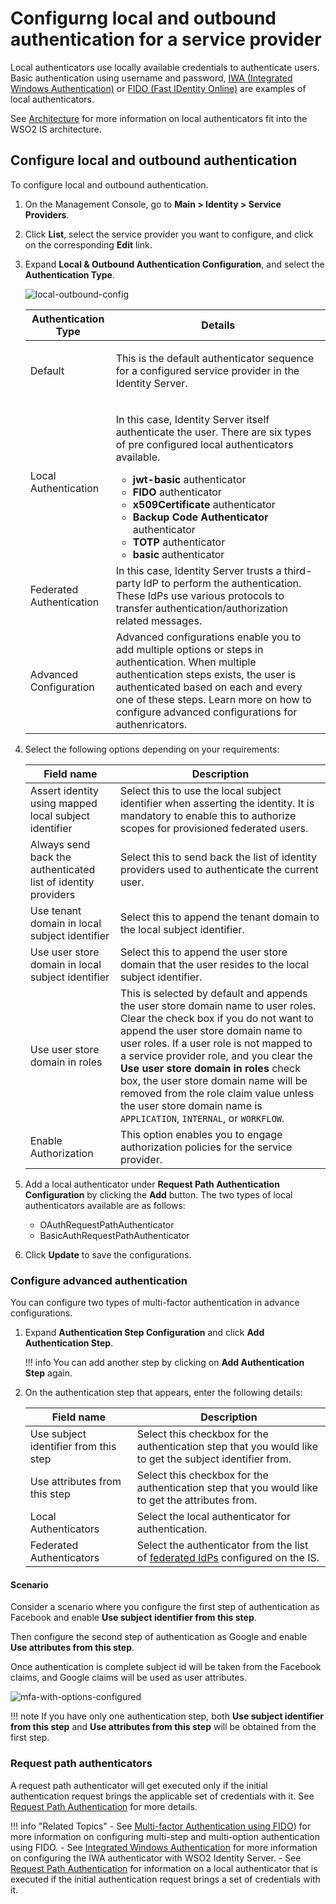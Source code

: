 # Configurng local and outbound authentication for a service provider

Local authenticators use locally available credentials to authenticate users. Basic authentication using username and password, [IWA (Integrated Windows Authentication)]({{base_path}}/references/concepts/integrated-windows-authentication-overview.md) or [FIDO (Fast IDentity Online)]({{base_path}}/mfa/2fa-fido.md) are examples of local authenticators.

See [Architecture]({{base_path}}/references/architecture/architecture.md) for more information on local authenticators fit into the WSO2 IS architecture.

## Configure local and outbound authentication

To configure local and outbound authentication.

1. On the Management Console, go to **Main > Identity > Service Providers**.
2. Click **List**, select the service provider you want to configure, and click on the corresponding **Edit** link.
3. Expand **Local & Outbound Authentication Configuration**, and select the **Authentication Type**.

    ![local-outbound-config]({{base_path}}/assets/img/guides/local-outbound-config-sp.png)

    <table>
    <thead>
    <tr class="header">
    <th>Authentication Type</th>
    <th>Details</th>
    </tr>
    </thead>
    <tbody>
    <tr class="odd">
    <td>Default</td>
    <td><div class="content-wrapper">
    <p>This is the default authenticator sequence for a configured service provider in the Identity Server.</p>
    </div></td>
    </tr>
    <tr class="even">
    <td>Local Authentication</td>
    <td><p>In this case, Identity Server itself authenticate the user. There are six types of pre configured local authenticators available.</p>
    <ul>
    <li><strong>jwt-basic</strong> authenticator</li>
    <li><strong>FIDO</strong> authenticator</li>
    <li><strong>x509Certificate</strong> authenticator</li>
    <li><strong>Backup Code Authenticator</strong> authenticator</li>
    <li><strong>TOTP</strong> authenticator</li>
    <li><strong>basic</strong> authenticator</li>
    </ul></td>
    </tr>
    <tr class="odd">
    <td>Federated Authentication</td>
    <td>In this case, Identity Server trusts a third-party IdP to perform the authentication. These IdPs use various protocols to transfer authentication/authorization related messages.
    </tr>
    <tr class="even">
    <td>Advanced Configuration</td>
    <td>Advanced configurations enable you to add multiple options or steps in authentication. When multiple authentication steps exists, the user is authenticated based on each and every one of these steps. Learn more on how to configure advanced configurations for authenricators.</td>
    </tr>
    </tbody>
    </table>

4. Select the following options depending on your requirements: 

    | Field name    | Description   |
    |---------------|---------------|
    | Assert identity using mapped local subject identifier | Select this to use the local subject identifier when asserting the identity. It is mandatory to enable this to authorize scopes for provisioned federated users.  |
    | Always send back the authenticated list of identity providers | Select this to send back the list of identity providers used to authenticate the current user.   |
    | Use tenant domain in local subject identifier | Select this to append the tenant domain to the local subject identifier.  |
    | Use user store domain in local subject identifier | Select this to append the user store domain that the user resides to the local subject identifier.    |
    | Use user store domain in roles    | This is selected by default and appends the user store domain name to user roles. Clear the check box if you do not want to append the user store domain name to user roles. If a user role is not mapped to a service provider role, and you clear the **Use user store domain in roles** check box, the user store domain name will be removed from the role claim value unless the user store domain name is `APPLICATION`, `INTERNAL`, or `WORKFLOW`. |
    | Enable Authorization  | This option enables you to engage authorization policies for the service provider. |

5. Add a local authenticator under **Request Path Authentication Configuration** by clicking the **Add** button. The two types of local authenticators available are as follows:
    - OAuthRequestPathAuthenticator
    - BasicAuthRequestPathAuthenticator

6. Click **Update** to save the configurations.

### Configure advanced authentication
You can configure two types of multi-factor authentication in advance configurations.

1. Expand **Authentication Step Configuration** and click **Add Authentication Step**.

    !!! info
        You can add another step by clicking on **Add Authentication Step** again.

2. On the authentication step that appears, enter the following details:

    | Field name    | Description   |
    |---------------|---------------|
    | Use subject identifier from this step | Select this checkbox for the authentication step that you would like to get the subject identifier from. |
    | Use attributes from this step | Select this checkbox for the authentication step that you would like to get the attributes from.  |
    | Local Authenticators  | Select the local authenticator for authentication.  |
    | Federated Authenticators  | Select the authenticator from the list of [federated IdPs]({{base_path}}/identity-federation/federated-authenticator.md) configured on the IS. |

#### Scenario

Consider a scenario where you configure the first step of authentication as Facebook and enable **Use subject identifier from this step**.

Then configure the second step of authentication as Google and enable **Use attributes from this step**.

Once authentication is complete subject id will be taken from the Facebook claims, and Google claims will be used as user attributes.

![mfa-with-options-configured]({{base_path}}/assets/img/guides/mfa-with-options.png)

!!! note
    If you have only one authentication step, both **Use subject identifier from this step** and **Use attributes from this step** will be obtained from the first step.


### Request path authenticators

A request path authenticator will get executed only if the initial
authentication request brings the applicable set of credentials with it.
See [Request Path Authentication]({{base_path}}/request-path-auth/request-paths-overview.md) for more details.

!!! info "Related Topics"
    -   See [Multi-factor Authentication using FIDO]({{base_path}}/mfa/2fa-fido.md)) for more information on configuring multi-step and multi-option authentication using FIDO.
    -   See [Integrated Windows Authentication]({{base_path}}/references/concepts/integrated-windows-authentication-overview.md) for more information on configuring the IWA authenticator with WSO2 Identity Server.
    -   See [Request Path Authentication]({{base_path}}/request-path-auth/request-paths-overview.md) for information on a local authenticator that is executed if the initial authentication request brings a set of credentials with it.
<!--    -   See [Try Request Path Authentication]({{base_path}}/guides/request-path-auth/) or more information on how the request path authenticator works using the WSO2 playground sample . -->